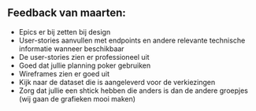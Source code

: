 ## Feedback van maarten:

- Epics er bij zetten bij design
- User-stories aanvullen met endpoints en andere relevante technische informatie wanneer beschikbaar
- De user-stories zien er professioneel uit
- Goed dat jullie planning poker gebruiken
- Wireframes zien er goed uit
- Kijk naar de dataset die is aangeleverd voor de verkiezingen
- Zorg dat jullie een shtick hebben die anders is dan de andere groepjes (wij gaan de grafieken mooi maken)
